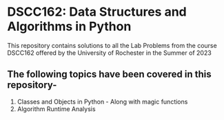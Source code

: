# DSCC162: Data Structures and Algorithms in Python 
This repository contains solutions to all the Lab Problems from the course DSCC162 offered by the University of Rochester in the Summer of 2023

## The following topics have been covered in this repository-
1. Classes and Objects in Python - Along with magic functions
2. Algorithm Runtime Analysis
